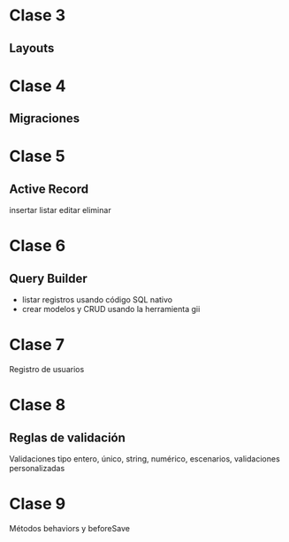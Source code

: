 Clase 3
=======

Layouts
-------

Clase 4
=======

Migraciones
-----------

Clase 5
=======

Active Record
-------------
 insertar
 listar
 editar
 eliminar
 
Clase 6
=======

Query Builder
-------------

- listar registros usando código SQL nativo
- crear modelos y CRUD usando la herramienta gii

Clase 7
=======

Registro de usuarios

Clase 8
=======

Reglas de validación
--------------------

Validaciones tipo entero, único, string, numérico, escenarios, validaciones personalizadas

Clase 9
=======

Métodos behaviors y beforeSave